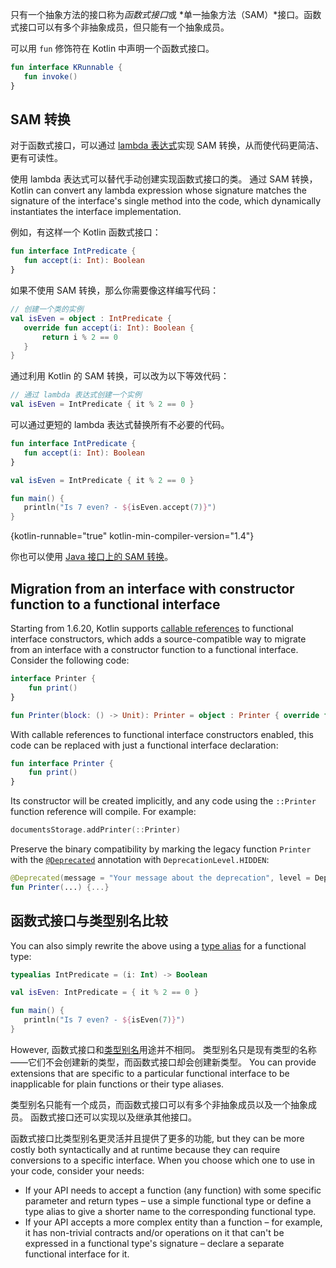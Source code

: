 [//]: # (title: 函数式（SAM）接口)

只有一个抽象方法的接口称为*函数式接口*或 *单一抽象<!--
-->方法（SAM）*接口。函数式接口可以有多个非抽象成员，但只能有一个抽象成员。

可以用 `fun` 修饰符在 Kotlin 中声明一个函数式接口。

```kotlin
fun interface KRunnable {
   fun invoke()
}
```

## SAM 转换

对于函数式接口，可以通过
[lambda 表达式](lambdas.md#lambda-表达式与匿名函数)实现 SAM 转换，从而使代码更简洁、更有可读性。

使用 lambda 表达式可以替代手动创建实现函数式接口的类。
通过 SAM 转换， Kotlin can convert any lambda expression whose signature matches
the signature of the interface's single method into the code, which dynamically instantiates the interface implementation.

例如，有这样一个 Kotlin 函数式接口：

```kotlin
fun interface IntPredicate {
   fun accept(i: Int): Boolean
}
```

如果不使用 SAM 转换，那么你需要像这样编写代码：

```kotlin
// 创建一个类的实例
val isEven = object : IntPredicate {
   override fun accept(i: Int): Boolean {
       return i % 2 == 0
   }
}
```

通过利用 Kotlin 的 SAM 转换，可以改为以下等效代码：

```kotlin
// 通过 lambda 表达式创建一个实例
val isEven = IntPredicate { it % 2 == 0 }
```

可以通过更短的 lambda 表达式替换所有不必要的代码。

```kotlin
fun interface IntPredicate {
   fun accept(i: Int): Boolean
}

val isEven = IntPredicate { it % 2 == 0 }

fun main() {
   println("Is 7 even? - ${isEven.accept(7)}")
}
```
{kotlin-runnable="true" kotlin-min-compiler-version="1.4"}

你也可以使用 [Java 接口上的 SAM 转换](java-interop.md#sam-转换)。

## Migration from an interface with constructor function to a functional interface

Starting from 1.6.20, Kotlin supports [callable references](reflection.md#可调用引用) to functional interface constructors, which
adds a source-compatible way to migrate from an interface with a constructor function to a functional interface.
Consider the following code:

```kotlin
interface Printer { 
    fun print() 
}

fun Printer(block: () -> Unit): Printer = object : Printer { override fun print() = block() }
```

With callable references to functional interface constructors enabled, this code can be replaced with just a functional interface declaration:

```kotlin
fun interface Printer { 
    fun print()
}
```

Its constructor will be created implicitly, and any code using the `::Printer` function reference will compile. For example:

```kotlin
documentsStorage.addPrinter(::Printer)
```

Preserve the binary compatibility by marking the legacy function `Printer` with the [`@Deprecated`](https://kotlinlang.org/api/latest/jvm/stdlib/kotlin/-deprecated/)
annotation with `DeprecationLevel.HIDDEN`:

```kotlin
@Deprecated(message = "Your message about the deprecation", level = DeprecationLevel.HIDDEN)
fun Printer(...) {...}
```

## 函数式接口与类型别名比较

You can also simply rewrite the above using a [type alias](type-aliases.md) for a functional type:

```kotlin
typealias IntPredicate = (i: Int) -> Boolean

val isEven: IntPredicate = { it % 2 == 0 }

fun main() {
   println("Is 7 even? - ${isEven(7)}")
}
```

However, 函数式接口和[类型别名](type-aliases.md)用途并不相同。
类型别名只是现有类型的名称——它们不会创建新的类型，而函数式接口却会创建新类型。
You can provide extensions that are specific to a particular functional interface to be inapplicable for plain functions or their type aliases.

类型别名只能有一个成员，而函数式接口可以有多个非抽象成员以及一个抽象成员。
函数式接口还可以实现以及继承其他接口。

函数式接口比类型别名更灵活并且提供了更多的功能, but they can be more costly both syntactically and at runtime because they can require conversions to a specific interface.
When you choose which one to use in your code, consider your needs:
* If your API needs to accept a function (any function) with some specific parameter and return types – use a simple functional type or define a type alias to give a shorter name to the corresponding functional type.
* If your API accepts a more complex entity than a function – for example, it has non-trivial contracts and/or operations on it that can't be expressed in a functional type's signature – declare a separate functional interface for it.
